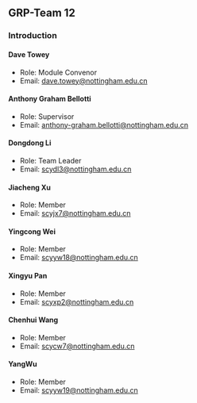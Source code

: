 ## GRP-Team 12

### Introduction

#### Dave Towey
- Role: Module Convenor
- Email: dave.towey@nottingham.edu.cn

#### Anthony Graham Bellotti
- Role: Supervisor
- Email: anthony-graham.bellotti@nottingham.edu.cn

#### Dongdong Li
- Role: Team Leader
- Email: scydl3@nottingham.edu.cn

#### Jiacheng Xu
- Role: Member
- Email: scyjx7@nottingham.edu.cn

#### Yingcong Wei
- Role: Member
- Email: scyyw18@nottingham.edu.cn

#### Xingyu Pan
- Role: Member
- Email: scyxp2@nottingham.edu.cn

#### Chenhui Wang
- Role: Member
- Email: scycw7@nottingham.edu.cn

#### YangWu
- Role: Member
- Email: scyyw19@nottingham.edu.cn










